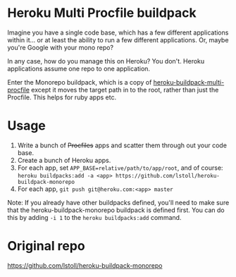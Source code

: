 # Heroku Multi Procfile buildpack

Imagine you have a single code base, which has a few different applications within it... or at least the ability to run a few different applications. Or, maybe you're Google with your mono repo?

In any case, how do you manage this on Heroku? You don't. Heroku applications assume one repo to one application.

Enter the Monorepo buildpack, which is a copy of [heroku-buildpack-multi-procfile](https://github.com/heroku/heroku-buildpack-multi-procfile) except it moves the target path in to the root, rather than just the Procfile. This helps for ruby apps etc.

# Usage

1. Write a bunch of ~~Procfiles~~ apps and scatter them through out your code base.
2. Create a bunch of Heroku apps.
3. For each app, set `APP_BASE=relative/path/to/app/root`, and of course:
   `heroku buildpacks:add -a <app> https://github.com/lstoll/heroku-buildpack-monorepo`
4. For each app, `git push git@heroku.com:<app> master`

Note: If you already have other buildpacks defined, you'll need to make sure that the heroku-buildpack-monorepo buildpack is defined first. You can do this by adding `-i 1` to the `heroku buildpacks:add` command.

# Original repo

https://github.com/lstoll/heroku-buildpack-monorepo
